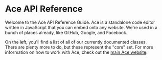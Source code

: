 # Ace API Reference

Welcome to the Ace API Reference Guide. Ace is a standalone code editor written in JavaScript that you can embed onto any website. We're used in a bunch of places already, like GitHub, Google, and Facebook.

On the left, you'll find a list of all of our currently documented classes. There are plenty more to do, but these represent the "core" set. For more information on how to work with Ace, check out the [main Ace website](https://ace.c9.io).
